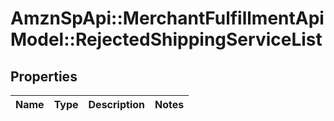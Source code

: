 # AmznSpApi::MerchantFulfillmentApiModel::RejectedShippingServiceList

## Properties
Name | Type | Description | Notes
------------ | ------------- | ------------- | -------------

